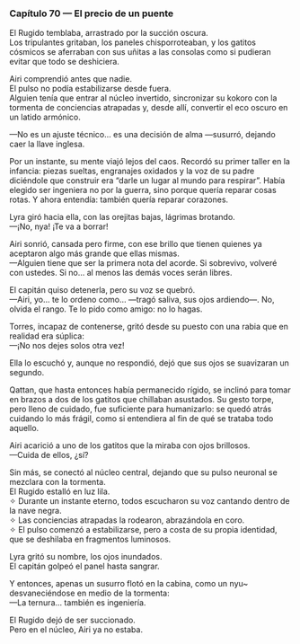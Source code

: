 ### Capítulo 70 — El precio de un puente

El Rugido temblaba, arrastrado por la succión oscura.  
Los tripulantes gritaban, los paneles chisporroteaban, y los gatitos cósmicos se aferraban con sus uñitas a las consolas como si pudieran evitar que todo se deshiciera.

Airi comprendió antes que nadie.  
El pulso no podía estabilizarse desde fuera.  
Alguien tenía que entrar al núcleo invertido, sincronizar su kokoro con la tormenta de conciencias atrapadas y, desde allí, convertir el eco oscuro en un latido armónico.

—No es un ajuste técnico… es una decisión de alma —susurró, dejando caer la llave inglesa.

Por un instante, su mente viajó lejos del caos. Recordó su primer taller en la infancia: piezas sueltas, engranajes oxidados y la voz de su padre diciéndole que construir era “darle un lugar al mundo para respirar”. Había elegido ser ingeniera no por la guerra, sino porque quería reparar cosas rotas. Y ahora entendía: también quería reparar corazones.

Lyra giró hacia ella, con las orejitas bajas, lágrimas brotando.  
—¡No, nya! ¡Te va a borrar!

Airi sonrió, cansada pero firme, con ese brillo que tienen quienes ya aceptaron algo más grande que ellas mismas.  
—Alguien tiene que ser la primera nota del acorde. Si sobrevivo, volveré con ustedes. Si no… al menos las demás voces serán libres.

El capitán quiso detenerla, pero su voz se quebró.  
—Airi, yo… te lo ordeno como… —tragó saliva, sus ojos ardiendo—. No, olvida el rango. Te lo pido como amigo: no lo hagas.

Torres, incapaz de contenerse, gritó desde su puesto con una rabia que en realidad era súplica:  
—¡No nos dejes solos otra vez!

Ella lo escuchó y, aunque no respondió, dejó que sus ojos se suavizaran un segundo.

Qattan, que hasta entonces había permanecido rígido, se inclinó para tomar en brazos a dos de los gatitos que chillaban asustados. Su gesto torpe, pero lleno de cuidado, fue suficiente para humanizarlo: se quedó atrás cuidando lo más frágil, como si entendiera al fin de qué se trataba todo aquello.

Airi acarició a uno de los gatitos que la miraba con ojos brillosos.  
—Cuida de ellos, ¿sí?

Sin más, se conectó al núcleo central, dejando que su pulso neuronal se mezclara con la tormenta.  
El Rugido estalló en luz lila.  
✧ Durante un instante eterno, todos escucharon su voz cantando dentro de la nave negra.  
✧ Las conciencias atrapadas la rodearon, abrazándola en coro.  
✧ El pulso comenzó a estabilizarse, pero a costa de su propia identidad, que se deshilaba en fragmentos luminosos.

Lyra gritó su nombre, los ojos inundados.  
El capitán golpeó el panel hasta sangrar.

Y entonces, apenas un susurro flotó en la cabina, como un nyu~ desvaneciéndose en medio de la tormenta:  
—La ternura… también es ingeniería.

El Rugido dejó de ser succionado.  
Pero en el núcleo, Airi ya no estaba.
